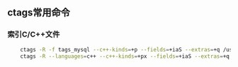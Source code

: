 ## ctags常用命令
### 索引C/C++文件
```bash
    ctags -R -f tags_mysql --c++-kinds=+p --fields=+iaS --extras=+q /usr/include/mysql/
    ctags -R --languages=c++ --c++-kinds=+px --fields=+iaS --extras=+q --exclude=build --exclude=CMakeLists.txt `pwd`
```
